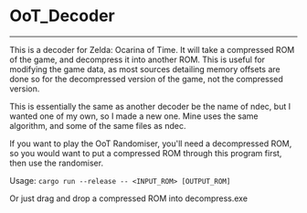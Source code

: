 # OoT_Decoder

---

This is a decoder for Zelda: Ocarina of Time. It will take a compressed ROM of the game, and decompress it into another ROM. This is useful for modifying the game data, as most sources detailing memory offsets are done so for the decompressed version of the game, not the compressed version.

This is essentially the same as another decoder be the name of ndec, but I wanted one of my own, so I made a new one. Mine uses the same algorithm, and some of the same files as ndec.

If you want to play the OoT Randomiser, you'll need a decompressed ROM, so you would want to put a compressed ROM through this program first, then use the randomiser.

Usage: `cargo run --release -- <INPUT_ROM> [OUTPUT_ROM]`

Or just drag and drop a compressed ROM into decompress.exe
